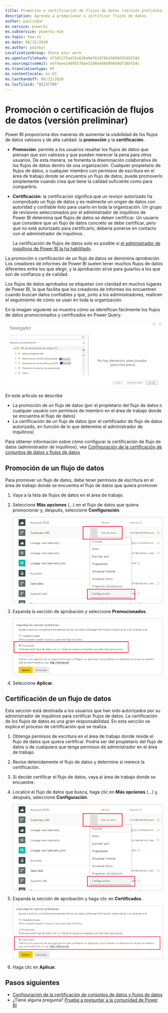 ```yaml
---
title: Promoción o certificación de flujos de datos (versión preliminar)
description: Aprenda a promocionar o certificar flujos de datos.
author: paulinbar
ms.service: powerbi
ms.subservice: powerbi-eim
ms.topic: how-to
ms.date: 06/15/2020
ms.author: painbar
LocalizationGroup: Share your work
ms.openlocfilehash: 473d1375ed35e638a94f82970b29809d35482584
ms.sourcegitcommit: eef4eee24695570ae3186b4d8d99660df16bf54c
ms.translationtype: HT
ms.contentlocale: es-ES
ms.lasthandoff: 06/23/2020
ms.locfileid: "85237705"
---
```

# <a name="promote-or-certify-dataflows-preview"></a>Promoción o certificación de flujos de datos (versión preliminar)

Power BI proporciona dos maneras de aumentar la visibilidad de los flujos de datos valiosos y de alta calidad: la **promoción** y la **certificación**.

* **Promoción**: permite a los usuarios resaltar los flujos de datos que piensan que son valiosos y que pueden merecer la pena para otros usuarios. De esta manera, se fomenta la diseminación colaborativa de los flujos de datos dentro de una organización. Cualquier propietario de flujos de datos, o cualquier miembro con permisos de escritura en el área de trabajo donde se encuentra un flujo de datos, puede promoverlo simplemente cuando crea que tiene la calidad suficiente como para compartirlo.

* **Certificación**: la certificación significa que un revisor autorizado ha comprobado un flujo de datos y es realmente un origen de datos con autoridad y confiable listo para usarlo en toda la organización. Un grupo de revisores seleccionados por el administrador de inquilinos de Power BI determina qué flujos de datos se deben certificar. Un usuario que considere que un flujo de datos concreto se debe certificar, pero que no esté autorizado para certificarlo, debería ponerse en contacto con el administrador de inquilinos.

  La certificación de flujos de datos solo es posible si [el administrador de inquilinos de Power BI la ha habilitado](../admin/service-admin-setup-certification.md).

La promoción o certificación de un flujo de datos se denomina *aprobación*. Los creadores de informes de Power BI suelen tener muchos flujos de datos diferentes entre los que elegir, y la aprobación sirve para guiarlos a los que son de confianza y de calidad.

Los flujos de datos aprobados se etiquetan con claridad en muchos lugares de Power BI, lo que facilita que los creadores de informes los encuentren cuando buscan datos confiables y que, junto a los administradores, realicen el seguimiento de cómo se usan en toda la organización.

En la imagen siguiente se muestra cómo se identifican fácilmente los flujos de datos promocionados y certificados en Power Query.

![Flujos de datos aprobados resaltados en Power Query](media/service-dataflows-promote-certify/powerbi-dataflow-endorsement-power-query.png)

En este artículo se describe
* La promoción de un flujo de datos (por el propietario del flujo de datos o cualquier usuario con permisos de miembro en el área de trabajo donde se encuentra el flujo de datos)
* La certificación de un flujo de datos (por el certificador de flujo de datos autorizado, en función de lo que determine el administrador de inquilinos)

Para obtener información sobre cómo configurar la certificación de flujo de datos (administrador de inquilinos), vea [Configuración de la certificación de conjuntos de datos y flujos de datos](../admin/service-admin-setup-certification.md)


## <a name="promote-a-dataflow"></a>Promoción de un flujo de datos

Para promover un flujo de datos, debe tener permisos de escritura en el área de trabajo donde se encuentra el flujo de datos que quiera promover.

1. Vaya a la lista de flujos de datos en el área de trabajo.
 
1. Seleccione **Más opciones** (...) en el flujo de datos que quiera promocionar y, después, seleccione **Configuración**.

    ![Selección de los puntos suspensivos junto al flujo de datos](media/service-dataflows-promote-certify/power-bi-dataflow-settings.png)

1. Expanda la sección de aprobación y seleccione **Promocionados**.

    ![Selección de Promocionados y Aplicar](media/service-dataflows-promote-certify/power-bi-dataflow-promoted-endorsement.png)

1. Seleccione **Aplicar**.

## <a name="certify-a-dataflow"></a>Certificación de un flujo de datos

Esta sección está destinada a los usuarios que han sido autorizados por su administrador de inquilinos para certificar flujos de datos. La certificación de los flujos de datos es una gran responsabilidad. En esta sección se explica el proceso de certificación que se realiza.

1. Obtenga permisos de escritura en el área de trabajo donde reside el flujo de datos que quiera certificar. Podría ser del propietario del flujo de datos o de cualquiera que tenga permisos de administrador en el área de trabajo. 

1. Revise detenidamente el flujo de datos y determine si merece la certificación.

1. Si decide certificar el flujo de datos, vaya al área de trabajo donde se encuentre.
 
1. Localice el flujo de datos que busca, haga clic en **Más opciones** (...) y, después, seleccione **Configuración**.

    ![Selección de los puntos suspensivos junto al conjunto de datos o el flujo de datos](media/service-dataflows-promote-certify/power-bi-dataflow-settings.png)

1. Expanda la sección de aprobación y haga clic en **Certificados**. 

    ![Haga clic en el vínculo Más información](media/service-dataflows-promote-certify/service-certify-datasets-dataflows.png)

2. Haga clic en **Aplicar**.

## <a name="next-steps"></a>Pasos siguientes

* [Configuración de la certificación de conjuntos de datos y flujos de datos](../admin/service-admin-setup-certification.md)
* ¿Tiene alguna pregunta? [Pruebe a preguntar a la comunidad de Power BI](https://community.powerbi.com/)